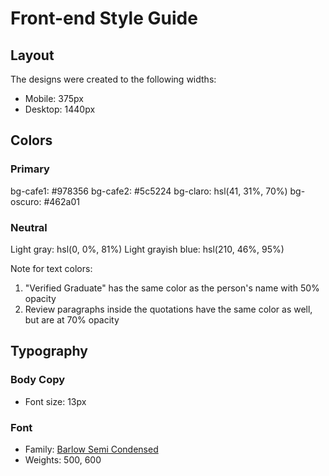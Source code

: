 # Front-end Style Guide

## Layout

The designs were created to the following widths:

- Mobile: 375px
- Desktop: 1440px

## Colors

### Primary

bg-cafe1: #978356
bg-cafe2: #5c5224
bg-claro: hsl(41, 31%, 70%)
bg-oscuro: #462a01

### Neutral

Light gray: hsl(0, 0%, 81%)
Light grayish blue: hsl(210, 46%, 95%)

Note for text colors:

1. "Verified Graduate" has the same color as the person's name with 50% opacity
2. Review paragraphs inside the quotations have the same color as well, but are at 70% opacity

## Typography

### Body Copy

- Font size: 13px

### Font

- Family: [Barlow Semi Condensed](https://fonts.google.com/specimen/Barlow+Semi+Condensed)
- Weights: 500, 600
